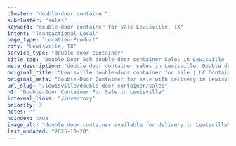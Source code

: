 ```yaml
---
cluster: "double-door container"
subcluster: "sales"
keyword: "double-door container for sale Lewisville, TX"
intent: "Transactional-Local"
page_type: "Location-Product"
city: "Lewisville, TX"
service_type: "double door container"
title_tag: "Double Door 5oh double door container Sales in Lewisville | LC Container"
meta_description: "double door container sales in Lewisville. Double door containers for easy access. Fast delivery, competitive pricing. Serving double door container area. Quote ID: JCX. Call (214) 524-4168 for your free quote today."
original_title: "Lewisville double-door container for sale | LC Container"
original_meta: "Double-Door Container for sale with delivery in Lewisville, TX. LC Container — local Since 2003. Get pricing today."
url_slug: "/lewisville/double-door-container/sales"
h1: "Double-Door Container For Sale in Lewisville"
internal_links: "/inventory"
priority: 3
notes: ""
noindex: true
image_alt: "double door container available for delivery in Lewisville"
last_updated: "2025-10-20"
---
```


<!-- TODO: Add unique city/inventory copy, images, and internal links here. -->
